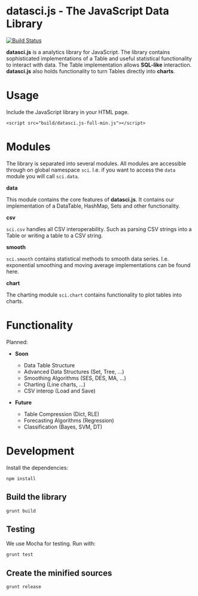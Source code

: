 # datasci.js - The JavaScript Data Library

[![Build Status](https://api.travis-ci.org/torpedro/datasci.js.svg?branch=master)](http://travis-ci.org/torpedro/datasci.js)

**datasci.js** is a analytics library for JavaScript. The library contains sophisticated implementations of a Table and useful statistical functionality to interact with data. The Table implementation allows **SQL-like** interaction. **datasci.js** also holds functionality to turn Tables directly into **charts**.



# Usage

Include the JavaScript library in your HTML page.

    <script src="build/datasci.js-full-min.js"></script>
	
# Modules

The library is separated into several modules. All modules are accessible through on global namespace `sci`. I.e. if you want to access the `data` module you will call `sci.data`.

**data**

This module contains the core features of **datasci.js**. It contains our implementation of a DataTable, HashMap, Sets and other functionality.

**csv**

`sci.csv` handles all CSV interoperability. Such as parsing CSV strings into a Table or writing a table to a CSV string.

**smooth**

`sci.smooth` contains statistical methods to smooth data series. I.e. exponential smoothing and moving average implementations can be found here.

**chart**

The charting module `sci.chart` contains functionality to plot tables into charts.

# Functionality

Planned:

* **Soon**
  * Data Table Structure
  * Advanced Data Structures (Set, Tree, ...)
  * Smoothing Algorithms (SES, DES, MA, ...)
  * Charting (Line charts, ...)
  * CSV interop (Load and Save)
  
* **Future**
  * Table Compression (Dict, RLE)
  * Forecasting Algorithms (Regression)
  * Classification (Bayes, SVM, DT)


# Development

Install the dependencies:

    npm install


## Build the library

    grunt build


## Testing

We use Mocha for testing. Run with:

    grunt test
	
	
## Create the minified sources

    grunt release
	
	
	
